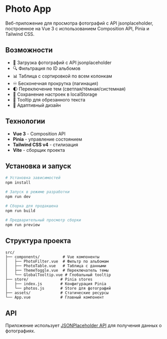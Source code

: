 # Photo App

Веб-приложение для просмотра фотографий с API jsonplaceholder, построенное на Vue 3 с использованием Composition API, Pinia и Tailwind CSS.

## Возможности

- 📸 Загрузка фотографий с API jsonplaceholder
- 🔍 Фильтрация по ID альбомов
- 📊 Таблица с сортировкой по всем колонкам
- ♾️ Бесконечная прокрутка (пагинация)
- 🌓 Переключение тем (светлая/тёмная/системная)
- 💾 Сохранение настроек в localStorage
- 🎯 Tooltip для обрезанного текста
- 📱 Адаптивный дизайн

## Технологии

- **Vue 3** - Composition API
- **Pinia** - управление состоянием
- **Tailwind CSS v4** - стилизация
- **Vite** - сборщик проекта

## Установка и запуск

```sh
# Установка зависимостей
npm install

# Запуск в режиме разработки
npm run dev

# Сборка для продакшена
npm run build

# Предварительный просмотр сборки
npm run preview
```

## Структура проекта

```
src/
├── components/          # Vue компоненты
│   ├── PhotoFilter.vue  # Фильтр по альбомам
│   ├── PhotoTable.vue   # Таблица с данными
│   ├── ThemeToggle.vue  # Переключатель темы
│   └── GlobalTooltip.vue # Глобальный tooltip
├── store/              # Pinia stores
│   ├── index.js        # Конфигурация Pinia
│   └── photos.js       # Store для фотографий
├── assets/             # Статические ресурсы
└── App.vue             # Главный компонент
```

## API

Приложение использует [JSONPlaceholder API](https://jsonplaceholder.typicode.com/) для получения данных о фотографиях.

